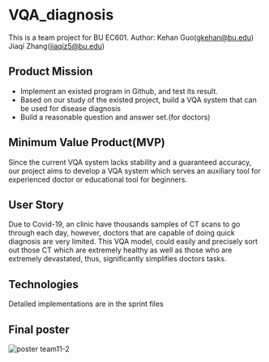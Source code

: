 # VQA_diagnosis
This is a team project for BU EC601.
Author: Kehan Guo(gkehan@bu.edu) Jiaqi Zhang(jiaqiz5@bu.edu)

## Product Mission
- Implement an existed program in Github, and test its result.
- Based on our study of the existed project, build a VQA system that can be used for disease diagnosis
- Build a reasonable question and answer set.(for doctors)

## Minimum Value Product(MVP)
Since the current VQA system lacks stability and a guaranteed accuracy, our project aims to develop a VQA system which serves an auxiliary tool for experienced doctor or educational tool for beginners. 

## User Story
Due to Covid-19, an clinic have thousands samples of CT scans to go through each day, however, doctors that are capable of doing quick diagnosis are very limited. This VQA model, could easily and precisely sort out those CT which are extremely healthy as well as those who are extremely devastated, thus, significantly simplifies doctors tasks. 

## Technologies
Detailed implementations are in the sprint files

## Final poster
![poster team11-2](https://user-images.githubusercontent.com/52185318/102105774-ca995a00-3dfd-11eb-9d1e-09375a370cee.png)


